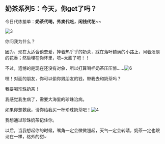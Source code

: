 ## 奶茶系列5：今天，你get了吗？

今日代练接单：**奶茶代喝，外卖代吃，闲钱代花~~**

![3](C:\Users\86136\Desktop\3.jpg)

你问我为什么？

因为，现在太适合谈恋爱，捧着热乎乎的奶茶，踩在落叶铺满的小路上，闻着淡淡的花香；然后埋在你怀里，唔~太甜了吧！！

不过，遗憾的是现在还没有对象，所以打算喝杯奶茶压压惊......![6](C:\Users\86136\Desktop\6.jpg)

嘿！对面的朋友，你可以偷你男朋友的钱，带我去和奶茶吗？

我要喝珍珠奶茶！

我感觉我生病了，需要大海里的珍珠治病。

如果你想救我，请你给我买一杯珍珠奶茶吧！![4](C:\Users\86136\Desktop\4.jpg)

我想通过珍珠奶茶记住你。

以后，当我想起你的时候，嘴角一定会微微翘起，天气一定会转晴，奶茶一定也跟现在一样，格外的甜~















